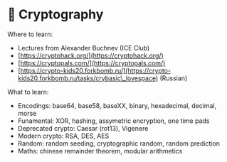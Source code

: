# 🔐 Cryptography

Where to learn:

* Lectures from Alexander Buchnev (ICE Club)
* [https://cryptohack.org/](https://cryptohack.org/)
* [https://cryptopals.com/](https://cryptopals.com/)
* [https://crypto-kids20.forkbomb.ru/](https://crypto-kids20.forkbomb.ru/tasks/crybasic\_lovespace) (Russian)

What to learn:

* Encodings: base64, base58, baseXX, binary, hexadecimal, decimal, morse
* Funamental: XOR, hashing, assymetric encryption, one time pads
* Deprecated crypto: Caesar (rot13), Vigenere
* Modern crypto: RSA, DES, AES
* Random: random seeding, cryptographic random, random prediction
* Maths: chinese remainder theorem, modular arithmetics
